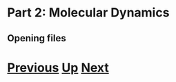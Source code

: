 # Part 2: Molecular Dynamics
## Opening files


# [Previous](README.md) [Up](README.md) [Next](README.md)
